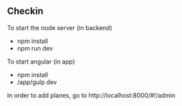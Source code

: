## Checkin

To start the node server (in backend)

- npm install
- npm run dev


To start angular (in app)

- npm install
- /app/gulp dev 

In order to add planes, go to 
http://localhost:8000/#!/admin